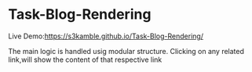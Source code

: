 # Task-Blog-Rendering

Live Demo:https://s3kamble.github.io/Task-Blog-Rendering/

The main logic is handled usig modular structure.
Clicking on any related link,will show the content of that respective link
